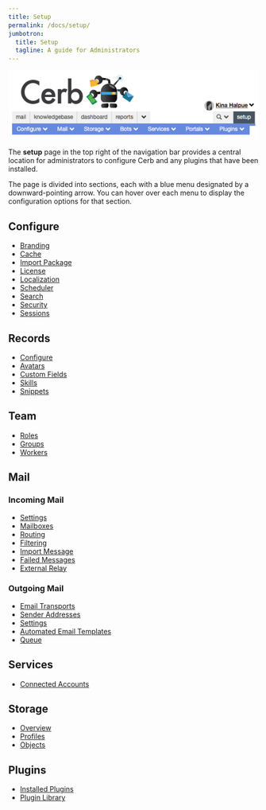 ```yaml
---
title: Setup
permalink: /docs/setup/
jumbotron:
  title: Setup
  tagline: A guide for Administrators
---
```


<div class="cerb-screenshot">
<img src="/assets/images/docs/setup/setup_menus.png" class="screenshot">
</div>

The **setup** page in the top right of the navigation bar provides a central location for administrators to configure Cerb and any plugins that have been installed.

The page is divided into sections, each with a blue menu designated by a downward-pointing arrow. You can hover over each menu to display the configuration options for that section.

## Configure

- [Branding](/docs/setup/branding/)
- [Cache](/docs/setup/cache/)
- [Import Package](/docs/setup/import-package/)
- [License](/docs/setup/license/)
- [Localization](/docs/setup/localization/)
- [Scheduler](/docs/setup/scheduler/)
- [Search](/docs/setup/search/)
- [Security](/docs/setup/security/)
- [Sessions](/docs/setup/sessions/)

## Records 

- [Configure](/docs/setup/records-configure/)
- [Avatars](/docs/setup/avatars/)
- [Custom Fields](/docs/setup/custom-fields/)
- [Skills](/docs/setup/skills/)
- [Snippets](/docs/setup/snippets/)

## Team

- [Roles](/docs/setup/team-roles/)
- [Groups](/docs/setup/team-groups/)
- [Workers](/docs/setup/team-workers/)

## Mail

### Incoming Mail

- [Settings](/docs/setup/mail-settings/)
- [Mailboxes](/docs/setup/mailboxes/)
- [Routing](/docs/setup/mail-routing/)
- [Filtering](/docs/setup/mail-filtering/)
- [Import Message](/docs/setup/mail-import/)
- [Failed Messages](/docs/setup/mail-failed/)
- [External Relay](/docs/setup/mail-relay/)

### Outgoing Mail

- [Email Transports](/docs/setup/mail-transports/)
- [Sender Addresses](/docs/setup/sender-addresses/)
- [Settings](/docs/setup/mail-outgoing/)
- [Automated Email Templates](/docs/setup/mail-templates/)
- [Queue](/docs/setup/mail-queue/)

## Services

- [Connected Accounts](/docs/setup/connected-accounts/)

## Storage

- [Overview](/docs/setup/storage-overview/)
- [Profiles](/docs/setup/storage-profiles/)
- [Objects](/docs/setup/storage-objects/)

## Plugins

- [Installed Plugins](/docs/setup/plugins/)
- [Plugin Library](/docs/setup/plugin-library/)